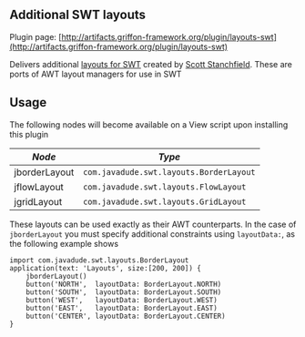 
Additional SWT layouts
----------------------

Plugin page: [http://artifacts.griffon-framework.org/plugin/layouts-swt](http://artifacts.griffon-framework.org/plugin/layouts-swt)


Delivers additional [layouts for SWT][1] created by [Scott Stanchfield][2]. These are ports of AWT layout managers for use in SWT

Usage
-----

The following nodes will become available on a View script upon installing this plugin

| *Node*        | *Type*                                  |
| ------------- | --------------------------------------- |
| jborderLayout | `com.javadude.swt.layouts.BorderLayout` |
| jflowLayout   | `com.javadude.swt.layouts.FlowLayout`   |
| jgridLayout   | `com.javadude.swt.layouts.GridLayout`   |

These layouts can be used exactly as their AWT counterparts. In the case of `jborderLayout` you must specify additional constraints
using `layoutData:`, as the following example shows

    import com.javadude.swt.layouts.BorderLayout
    application(text: 'Layouts', size:[200, 200]) {
        jborderLayout()
        button('NORTH',  layoutData: BorderLayout.NORTH)
        button('SOUTH',  layoutData: BorderLayout.SOUTH)
        button('WEST',   layoutData: BorderLayout.WEST)
        button('EAST',   layoutData: BorderLayout.EAST)
        button('CENTER', layoutData: BorderLayout.CENTER)
    }

[1]: http://www.javadude.com/tools/swtawtlayouts/index.html
[2]: http://www.javadude.com/index.html

